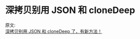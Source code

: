# 深拷贝别用 JSON 和 cloneDeep

原文:  
[深拷贝别用 JSON 和 cloneDeep 了，有新方法！](https://mp.weixin.qq.com/s/dLvyW_xmT3PAZ6ZrkrvYjA)
